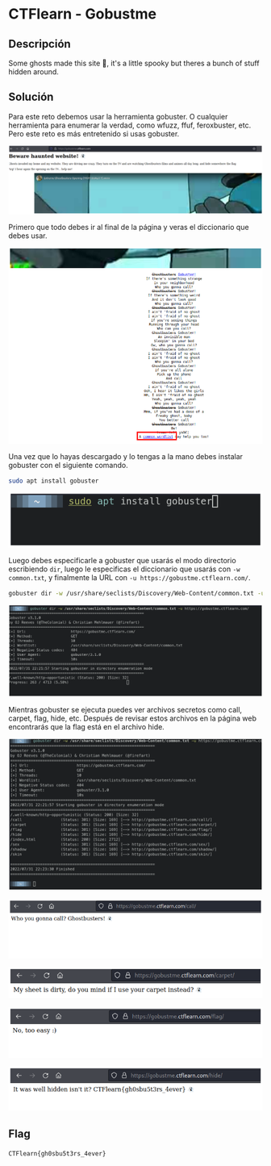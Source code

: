 # CTFlearn - Gobustme


## Descripción

Some ghosts made this site 👻, it's a little spooky but theres a bunch of stuff hidden around. 


## Solución

Para este reto debemos usar la herramienta gobuster. O cualquier herramienta para enumerar la verdad, como wfuzz, ffuf, feroxbuster, etc. Pero este reto es más entretenido si usas gobuster.

![](./imagenes/gobustme-1.png)

Primero que todo debes ir al final de la página y veras el diccionario que debes usar.

![](./imagenes/gobustme-3.png)

Una vez que lo hayas descargado y lo tengas a la mano debes instalar gobuster con el siguiente comando.

```bash
sudo apt install gobuster
```

![](./imagenes/gobustme-2.png)

Luego debes especificarle a gobuster que usarás el modo directorio escribiendo `dir`, luego le especificas el diccionario que usarás con `-w common.txt`, y finalmente la URL con `-u https://gobustme.ctflearn.com/`.

```bash
gobuster dir -w /usr/share/seclists/Discovery/Web-Content/common.txt -u https://gobustme.ctflearn.com/
```

![](./imagenes/gobustme-4.png)

Mientras gobuster se ejecuta puedes ver archivos secretos como call, carpet, flag, hide, etc. Después de revisar estos archivos en la página web encontrarás que la flag está en el archivo hide.

![](./imagenes/gobustme-9.png)

![](./imagenes/gobustme-5.png)

![](./imagenes/gobustme-6.png)

![](./imagenes/gobustme-7.png)

![](./imagenes/gobustme-8.png)


## Flag

`CTFlearn{gh0sbu5t3rs_4ever}`